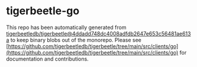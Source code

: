 # tigerbeetle-go
This repo has been automatically generated from [tigerbeetledb/tigerbeetle@4ddadd748dc4008adfdb2647e653c56481ae613a](https://github.com/tigerbeetledb/tigerbeetle/commit/4ddadd748dc4008adfdb2647e653c56481ae613a) to keep binary blobs out of the monorepo. Please see [https://github.com/tigerbeetledb/tigerbeetle/tree/main/src/clients/go](https://github.com/tigerbeetledb/tigerbeetle/tree/main/src/clients/go) for documentation and contributions.
